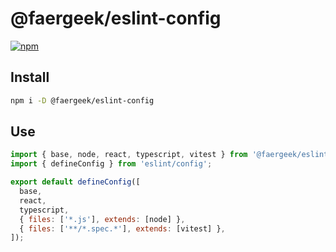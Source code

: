# @faergeek/eslint-config

[![npm](https://nodei.co/npm/@faergeek/eslint-config.svg?style=compact)](https://www.npmjs.com/package/@faergeek/eslint-config)

## Install

```sh
npm i -D @faergeek/eslint-config
```

## Use

```javascript
import { base, node, react, typescript, vitest } from '@faergeek/eslint-config';
import { defineConfig } from 'eslint/config';

export default defineConfig([
  base,
  react,
  typescript,
  { files: ['*.js'], extends: [node] },
  { files: ['**/*.spec.*'], extends: [vitest] },
]);
```
